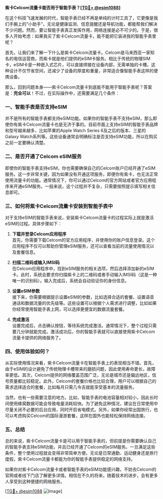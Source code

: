 **紫卡Celcom流量卡能否用于智能手表？[[TG💪+ @esim1088](https://t.me/s/esim1088)]**

在这个科技飞速发展的时代，智能手表已经不再是单纯的计时工具了，它更像是我们手腕上的“小助手”，无论是健康监测、信息提醒还是导航功能，都能帮我们解决不少问题。然而，要让智能手表真正发挥作用，网络连接是必不可少的。于是，很多人开始考虑：如果我买了紫卡Celcom流量卡，能不能把它装进我的智能手表里呢？

首先，让我们来了解一下什么是紫卡Celcom流量卡。Celcom是马来西亚一家知名的电信运营商，而紫卡就是他们提供的eSIM卡服务。相比于传统的物理SIM卡，eSIM卡是一种嵌入式芯片，可以直接焊接在设备内部，无需单独的卡槽。这种设计不仅节省空间，还减少了设备的厚度和重量，非常适合像智能手表这样的便携设备。

那么，回到问题本身——紫卡Celcom流量卡到底能不能用于智能手表呢？答案是：**完全可以**！不过，在实际操作中，还需要满足几个条件：

### 一、智能手表是否支持eSIM

并不是所有的智能手表都支持eSIM功能。如果你的智能手表不支持eSIM，那么即使你有紫卡Celcom流量卡也是无济于事的。目前市面上支持eSIM的智能手表品牌和型号越来越多，比如苹果的Apple Watch Series 6及之后的版本、三星的Galaxy Watch系列等。这些设备通常会明确标注是否支持eSIM功能，所以在购买之前一定要确认清楚。

### 二、是否开通了Celcom eSIM服务

即使你的智能手表支持eSIM，你也需要确保自己的Celcom账户已经开通了eSIM服务。这一步非常关键，因为如果没有开通这项服务，即便你有紫卡，也无法正常使用流量卡的功能。通常情况下，你可以通过Celcom的官方网站或者官方应用程序来开通eSIM服务。一般来说，这个过程并不复杂，只需要按照提示填写相关信息即可。

### 三、如何将紫卡Celcom流量卡安装到智能手表中

对于支持eSIM的智能手表来说，安装紫卡Celcom流量卡的过程实际上就是激活eSIM的过程。具体步骤如下：

1. **下载并登录Celcom应用程序**  
   首先，你需要下载Celcom的官方应用程序，并使用你的账户信息登录。这个应用程序不仅可以帮助你管理eSIM服务，还可以查看当前的流量使用情况以及套餐信息。

2. **扫描二维码或输入IMSI码**  
   在Celcom应用程序中，找到eSIM服务的相关选项，然后选择添加新的eSIM卡。此时，系统会要求你扫描紫卡上的二维码或者手动输入IMSI码（这是一种唯一的识别码）。输入完成后，系统会自动验证你的身份信息。

3. **设置eSIM参数**  
   接下来，你需要根据提示设置eSIM的参数，比如选择合适的套餐、设置语音通话和数据流量的优先级等。这些设置可以根据个人需求进行调整，比如如果你经常使用智能手表上网，可以选择更便宜的数据流量套餐。

4. **完成激活**  
   设置完成后，点击确认按钮，等待系统完成激活。通常情况下，整个过程只需要几分钟就能完成。激活成功后，你的智能手表就可以直接使用紫卡Celcom流量卡提供的网络服务了。

### 四、使用体验如何？

从实际使用情况来看，紫卡Celcom流量卡在智能手表上的表现相当不错。首先，由于eSIM的设计避免了传统物理卡槽带来的磨损问题，因此使用寿命更长，故障率更低。其次，Celcom提供的网络覆盖范围广泛，无论是城市还是偏远地区，信号质量都比较稳定。此外，Celcom的套餐价格也比较合理，用户可以根据自己的需求选择适合的套餐，比如每月只需几令吉就能享受基本的流量服务。

当然，也有一些需要注意的地方。比如，智能手表的电池容量相对较小，因此长时间使用蜂窝数据可能会导致电量消耗较快。为了避免这种情况，建议在日常使用中尽量关闭不必要的后台应用，同时开启省电模式。另外，如果你经常出国旅行，也可以考虑购买Celcom的国际漫游套餐，这样在国外也能轻松保持网络连接。

### 五、总结

总的来说，紫卡Celcom流量卡是可以用于智能手表的，但前提是你需要确认自己的智能手表支持eSIM功能，并且已经开通了Celcom的eSIM服务。一旦满足这些条件，整个使用过程就会变得非常简单方便。无论是日常通勤、运动健身还是旅行度假，紫卡Celcom流量卡都能为你的智能手表提供稳定的网络支持。

如果你对紫卡Celcom流量卡或者智能手表的eSIM功能感兴趣，不妨去Celcom的官网或者线下门店了解更多详情。相信在不久的将来，随着技术的进步，会有更多人享受到这种便捷的网络服务。

[[TG💪+ @esim1088](https://t.me/s/esim1088) ![Image](https://i.postimg.cc/4NQfJmqS/Snipaste-2025-05-13-00-14-12.png)]